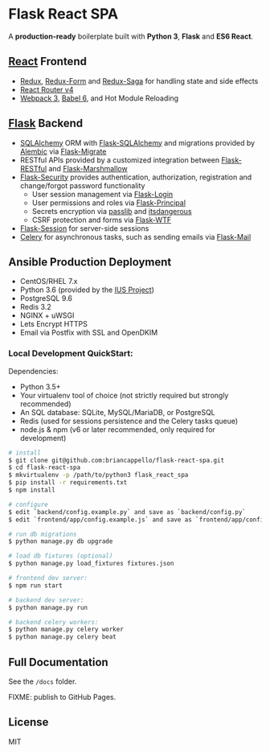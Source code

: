 # Flask React SPA

A **production-ready** boilerplate built with **Python 3**, **Flask** and **ES6 React**.

## [React](https://facebook.github.io/react/) Frontend

- [Redux](http://redux.js.org/), [Redux-Form](https://redux-form.com) and [Redux-Saga](https://redux-saga.js.org/) for handling state and side effects
- [React Router v4](https://reacttraining.com/react-router/web)
- [Webpack 3](https://webpack.js.org/), [Babel 6](https://babeljs.io/), and Hot Module Reloading

## [Flask](http://flask.pocoo.org/) Backend

- [SQLAlchemy](http://docs.sqlalchemy.org/en/rel_1_1/) ORM with [Flask-SQLAlchemy](http://flask-sqlalchemy.pocoo.org/2.2/) and migrations provided by [Alembic](http://alembic.zzzcomputing.com/en/latest/) via [Flask-Migrate](http://flask-migrate.readthedocs.io/en/latest/)
- RESTful APIs provided by a customized integration between [Flask-RESTful](http://flask-restful.readthedocs.io/en/latest/) and [Flask-Marshmallow](http://flask-marshmallow.readthedocs.io/en/latest/)
- [Flask-Security](https://flask-security.readthedocs.io/en/latest/) provides authentication, authorization, registration and change/forgot password functionality
   - User session management via [Flask-Login](https://flask-login.readthedocs.io/en/latest/)
   - User permissions and roles via [Flask-Principal](https://pythonhosted.org/Flask-Principal/)
   - Secrets encryption via [passlib](https://passlib.readthedocs.io/en/stable/) and [itsdangerous](https://pythonhosted.org/itsdangerous/)
   - CSRF protection and forms via [Flask-WTF](https://flask-wtf.readthedocs.io/en/stable/)
- [Flask-Session](http://pythonhosted.org/Flask-Session/) for server-side sessions
- [Celery](http://www.celeryproject.org/) for asynchronous tasks, such as sending emails via [Flask-Mail](https://pythonhosted.org/Flask-Mail/)

## Ansible Production Deployment

- CentOS/RHEL 7.x
- Python 3.6 (provided by the [IUS Project](https://ius.io/))
- PostgreSQL 9.6
- Redis 3.2
- NGINX + uWSGI
- Lets Encrypt HTTPS
- Email via Postfix with SSL and OpenDKIM

### Local Development QuickStart:

Dependencies:

- Python 3.5+
- Your virtualenv tool of choice (not strictly required but strongly recommended)
- An SQL database: SQLite, MySQL/MariaDB, or PostgreSQL
- Redis (used for sessions persistence and the Celery tasks queue)
- node.js & npm (v6 or later recommended, only required for development)

```bash
# install
$ git clone git@github.com:briancappello/flask-react-spa.git
$ cd flask-react-spa
$ mkvirtualenv -p /path/to/python3 flask_react_spa
$ pip install -r requirements.txt
$ npm install

# configure
$ edit `backend/config.example.py` and save as `backend/config.py`
$ edit `frontend/app/config.example.js` and save as `frontend/app/config.js`

# run db migrations
$ python manage.py db upgrade

# load db fixtures (optional)
$ python manage.py load_fixtures fixtures.json

# frontend dev server:
$ npm run start

# backend dev server:
$ python manage.py run

# backend celery workers:
$ python manage.py celery worker
$ python manage.py celery beat
```

## Full Documentation

See the `/docs` folder.

FIXME: publish to GitHub Pages.

## License

MIT
